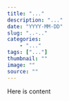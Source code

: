 ```yaml
---
title: "..."
description: "..."
date: "YYYY-MM-DD"
slug: "..-.."
categories:
    - "..."
tags: ["..."]
thumbnail: ""
image: ""
source: ""
---
```


Here is content
